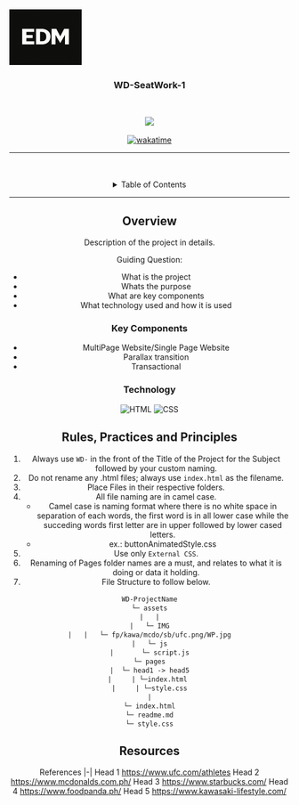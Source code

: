 <a name="readme-top">

<br/>

<br />

  <a href="https://github.com/elijahdelmundo">
  <!-- TODO: If you want to add logo or banner you can add it here -->
    <img src="./assets/img/edm.png" alt="Boxing Logo" width="130" height="100">
  </a>


  <h3 align="center">WD-SeatWork-1</h3>
</div>
<This project showcases proficiency in HTML and CSS through various page layouts, each featuring different header and footer designs inspired by popular websites.
<div align="center">
 
</div>

<br />

 
![](https://visit-counter.vercel.app/counter.png?page=zyx-0314/WD-Template-Project)

[![wakatime](https://wakatime.com/badge/user/018dd99a-4985-4f98-8216-6ca6fe2ce0f8/project/63501637-9a31-42f0-960d-4d0ab47977f8.svg)](https://wakatime.com/badge/user/018dd99a-4985-4f98-8216-6ca6fe2ce0f8/project/63501637-9a31-42f0-960d-4d0ab47977f8)

---

<br />
<br />

<!-- TODO: If you want to add more layers for your readme -->
<details>
  <summary>Table of Contents</summary>
  <ol>
    <li>
      <a href="#overview">Overview</a>
      <ol>
        <li>
          <a href="#key-components">Key Components</a>
        </li>
        <li>
          <a href="#technology">Technology</a>
        </li>
      </ol>
    </li>
    <li>
      <a href="#rule,-practices-and-principles">Rules, Practices and Principles</a>
    </li>
    <li>
      <a href="#resources">Resources</a>
    </li>
  </ol>
</details>

---

## Overview

<!-- TODO: To be changed -->
<!-- The following are just sample -->
Description of the project in details.

Guiding Question:
- What is the project
- Whats the purpose
- What are key components
- What technology used and how it is used

### Key Components
<!-- TODO: List of Key Components -->
<!-- The following are just sample -->
- MultiPage Website/Single Page Website
- Parallax transition
- Transactional

### Technology
<!-- TODO: List of Technology Used -->
![HTML](https://img.shields.io/badge/HTML-E34F26?style=for-the-badge&logo=html5&logoColor=white)
![CSS](https://img.shields.io/badge/CSS-1572B6?style=for-the-badge&logo=css3&logoColor=white)


## Rules, Practices and Principles
1. Always use `WD-` in the front of the Title of the Project for the Subject followed by your custom naming.
2. Do not rename any .html files; always use `index.html` as the filename.
3. Place Files in their respective folders.
4. All file naming are in camel case.
   - Camel case is naming format where there is no white space in separation of each words, the first word is in all lower case while the succeding words first letter are in upper followed by lower cased letters.
   - ex.: buttonAnimatedStyle.css
5. Use only `External CSS`.
6. Renaming of Pages folder names are a must, and relates to what it is doing or data it holding.
7. File Structure to follow below.

```
WD-ProjectName
└─ assets
|   |
|   └─ IMG
|   |   └─ fp/kawa/mcdo/sb/ufc.png/WP.jpg
|   └─ js
|       └─ script.js
└─ pages
|  └─ head1 -> head5
|     | └─index.html 
|     | └─style.css
|
└─ index.html
└─ readme.md
└─ style.css
```

## Resources


References
|-|
Head 1 https://www.ufc.com/athletes
Head 2 https://www.mcdonalds.com.ph/
Head 3 https://www.starbucks.com/
Head 4 https://www.foodpanda.ph/
Head 5 https://www.kawasaki-lifestyle.com/
